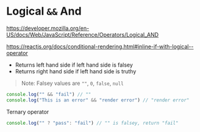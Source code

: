 # Logical `&&` And

https://developer.mozilla.org/en-US/docs/Web/JavaScript/Reference/Operators/Logical_AND

https://reactjs.org/docs/conditional-rendering.html#inline-if-with-logical--operator

- Returns left hand side if left hand side is falsey
- Returns right hand side if left hand side is truthy

> Note: Falsey values are `""`, `0`, `false`, `null`

```javascript
console.log("" && "fail") // ""
console.log("This is an error" && "render error") // "render error"
```

Ternary operator

```javascript
console.log("" ? "pass": "fail") // "" is falsey, return "fail"
```
